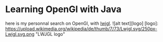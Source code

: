 # Learning OpenGl with Java
here is my personnal search on OpenGl, with [lwjgl](https://www.lwjgl.org/guide).
![alt text][logo]
[logo]: https://upload.wikimedia.org/wikipedia/de/thumb/7/73/Lwjgl.svg/250px-Lwjgl.svg.png "LWJGL logo"
